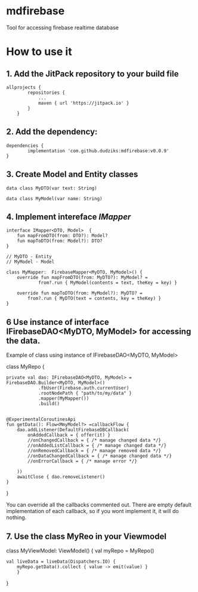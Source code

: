# mdfirebase
Tool for accessing firebase realtime database


# How to use it

## 1. Add the JitPack repository to your build file

	allprojects {
			repositories {
				...
				maven { url 'https://jitpack.io' }
			}
		}
  
##  2. Add the dependency:
  
	dependencies {
			implementation 'com.github.dudziks:mdfirebase:v0.0.9'
	}
  

## 3. Create Model and Entity classes 

	data class MyDTO(var text: String)

	data class MyModel(var name: String)

## 4. Implement intereface *IMapper*

	interface IMapper<DTO, Model>  {
	    fun mapFromDTO(from: DTO?): Model?
	    fun mapToDTO(from: Model?): DTO?
	}

	// MyDTO - Entity
	// MyModel - Model

	class MyMapper:  FirebaseMapper<MyDTO, MyModel>() {
   		override fun mapFromDTO(from: MyDTO?): MyModel? =
        		from?.run { MyModel(contents = text, theKey = key) }

	   	override fun mapToDTO(from: MyModel?): MyDTO? =
			from?.run { MyDTO(text = contents, key = theKey) }
	}


## 6 Use instance of interface IFirebaseDAO<MyDTO, MyModel> for accessing the data.

Example of class using instance of IFirebaseDAO<MyDTO, MyModel>

class MyRepo {

	private val dao: IFirebaseDAO<MyDTO, MyModel> =  FirebaseDAO.Builder<MyDTO, MyModel>()
                .fbUser(Firebase.auth.currentUser)
                .rootNodePath { "path/to/my/data" }
                .mapper(MyMapper())
                .build()


	@ExperimentalCoroutinesApi
	fun getData(): Flow<MmyModel?> =callbackFlow {
		dao.addListener(DefaultFirebaseDBCallback(
		    onAddedCallback = { offer(it) }
		    //onChangedCallback = { /* manage changed data */}
		    //onAddedListCallback = { /* manage changed data */}
		    //onRemovedCallback = { /* manage removed data */}
		    //onDataChangedCallback = { /* manage changed data */}
		    //onErrorCallback = { /* manage error */}		  
		    
		))
		awaitClose { dao.removeListener()
	}	
}
   
You can override all the callbacks commented out. There are empty default implementation of each callback, so if you wont implement it, it will do nothing.
   
		 

## 7. Use the class MyReo in your Viewmodel

class MyViewModel: ViewModel() {
	val myRepo = MyRepo()

	val liveData = liveData(Dispatchers.IO) {
		myRepo.getData().collect { value -> emit(value) }
	    }
}

